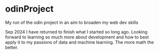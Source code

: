 # odinProject
My run of the odin project in an aim to broaden my web dev skills

Sep 2024 I have returned to finish what I started so long ago.
         Looking forward to learning so much more about development and 
         how to best apply it to my passions of data and machine learning.
         The more math the better.